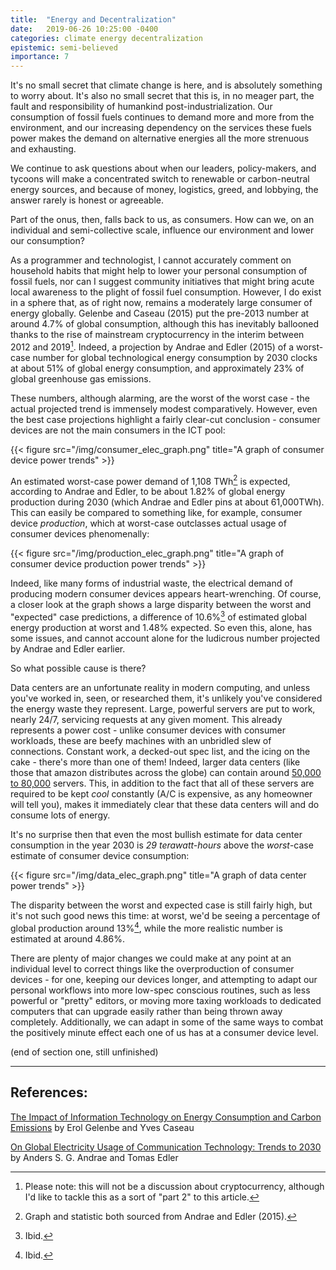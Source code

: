 ```yaml
---
title:  "Energy and Decentralization"
date:   2019-06-26 10:25:00 -0400
categories: climate energy decentralization
epistemic: semi-believed
importance: 7
---
```

It's no small secret that climate
change is here, and is absolutely something to worry about. It's also no small
secret that this is, in no meager part, the fault and responsibility of humankind
post-industrialization. Our consumption of fossil fuels continues to demand more
and more from the environment, and our increasing dependency on the services these
fuels power makes the demand on alternative energies all the more strenuous and
exhausting.

We continue to ask questions about when our leaders, policy-makers, and tycoons
will make a concentrated switch to renewable or carbon-neutral energy sources,
and because of money, logistics, greed, and lobbying, the answer rarely is honest 
or agreeable.

Part of the onus, then, falls back to us, as consumers. How can we, on an individual
and semi-collective scale, influence our environment and lower our consumption?

As a programmer and technologist, I cannot accurately comment on household habits that might
help to lower your personal consumption of fossil fuels, nor can I suggest community initiatives
that might bring acute local awareness to the plight of fossil fuel consumption. However,
I do exist in a sphere that, as of right now, remains a moderately large consumer of
energy globally. Gelenbe and Caseau (2015) put the pre-2013 number at around 4.7% of global
consumption, although this has inevitably ballooned thanks to the rise of mainstream cryptocurrency
in the interim between 2012 and 2019[^2]. Indeed, a projection by Andrae and Edler (2015) of a worst-case
number for global technological energy consumption by 2030 clocks at about 51% 
of global energy consumption, and approximately 23% of global greenhouse gas emissions.

These numbers, although alarming, are the worst of the worst case - the actual projected trend
is immensely modest comparatively. However, even the best case projections highlight
a fairly clear-cut conclusion - consumer devices are not the main consumers in the
ICT pool:

{{< figure src="/img/consumer_elec_graph.png" title="A graph of consumer device power trends" >}}

An estimated worst-case power demand of 1,108 TWh[^3] is expected, according to 
Andrae and Edler, to be about 1.82% of global energy production during 2030
(which Andrae and Edler pins at about 61,000TWh). This can easily be compared
to something like, for example, consumer device _production_, which at worst-case 
outclasses actual usage of consumer devices phenomenally:

{{< figure src="/img/production_elec_graph.png" title="A graph of consumer device production power trends" >}}

Indeed, like many forms of industrial waste, the electrical demand of producing
modern consumer devices appears heart-wrenching. Of course, a closer look at the
graph shows a large disparity between the worst and "expected" case predictions,
a difference of 10.6%[^4] of estimated global energy production at worst and 1.48% 
expected. So even this, alone, has some issues, and cannot account alone for
the ludicrous number projected by Andrae and Edler earlier.

So what possible cause is there?

Data centers are an unfortunate reality in modern computing, and unless you've 
worked in, seen, or researched them, it's unlikely you've considered the energy
waste they represent. Large, powerful servers are put to work, nearly 24/7,
servicing requests at any given moment. This already represents a power cost - 
unlike consumer devices with consumer workloads, these are beefy machines with
an unbridled slew of connections. Constant work, a decked-out spec list, and the
icing on the cake - there's more than one of them! Indeed, larger data centers (like those
that amazon distributes across the globe) can contain around [50,000 to 80,000](https://www.forbes.com/sites/johnsonpierr/2017/06/15/with-the-public-clouds-of-amazon-microsoft-and-google-big-data-is-the-proverbial-big-deal/#3d31b0e02ac3) servers. This, in addition to the fact that all of these servers
are required to be kept _cool_ constantly (A/C is expensive, as any homeowner 
will tell you), makes it immediately clear that these data centers will and do
consume lots of energy.

It's no surprise then that even the most bullish estimate for data center 
consumption in the year 2030 is _29 terawatt-hours_ above the 
_worst_-case estimate of consumer device consumption:

{{< figure src="/img/data_elec_graph.png" title="A graph of data center power trends" >}}

The disparity between the worst and expected case is still fairly high, but it's
not such good news this time: at worst, we'd be seeing a percentage of global production
around 13%[^5], while the more realistic number is estimated at around 4.86%.

There are plenty of major changes we could make at any point at an individual level
to correct things like the overproduction of consumer devices - for one, keeping
our devices longer, and attempting to adapt our personal workflows into more
low-spec conscious routines, such as less powerful or "pretty" editors, or moving 
more taxing workloads to dedicated computers that can upgrade easily rather than 
being thrown away completely. Additionally, we can adapt in some of the same ways
to combat the positively minute effect each one of us has at a consumer device level.

(end of section one, still unfinished)

-----------

## References:

[The Impact of Information Technology on Energy Consumption and Carbon Emissions](/pdf/a1-gelenbe.pdf) by Erol Gelenbe and Yves Caseau

[On Global Electricity Usage of Communication Technology: Trends to 2030](/pdf/andrae_edler_2015.pdf) by Anders S. G. Andrae and Tomas Edler

[^2]: Please note: this will not be a discussion about cryptocurrency, although I'd like to tackle this as a sort of "part 2" to this article.

[^3]: Graph and statistic both sourced from Andrae and Edler (2015).

[^4]: Ibid.

[^5]: Ibid.


